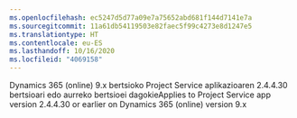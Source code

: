 ```yaml
---
ms.openlocfilehash: ec5247d5d77a09e7a75652abd681f144d7141e7a
ms.sourcegitcommit: 11a61db54119503e82faec5f99c4273e8d1247e5
ms.translationtype: HT
ms.contentlocale: eu-ES
ms.lasthandoff: 10/16/2020
ms.locfileid: "4069158"
---
```

<span data-ttu-id="5481b-101">Dynamics 365 (online) 9.x bertsioko Project Service aplikazioaren 2.4.4.30 bertsioari edo aurreko bertsioei dagokie</span><span class="sxs-lookup"><span data-stu-id="5481b-101">Applies to Project Service app version 2.4.4.30 or earlier on Dynamics 365 (online) version 9.x</span></span>
